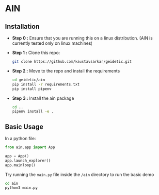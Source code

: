 # AIN

## Installation

- **Step 0 :** Ensure that you are running this on a linux distribution. (AIN is currently tested only on linux machines)

- **Step 1 :** Clone this repo:
    ```bash
    git clone https://github.com/kaustavsarkar/geidetic.git
    ```

- **Step 2 :** Move to the repo and install the requirements

    ```bash
    cd geidetic/ain
    pip install -r requirements.txt
    pip install pipenv
    ```

- **Step 3 :** Install the ain package
    
    ```bash
    cd ..
    pipenv install -e .
    ```

## Basic Usage

In a python file:

```python
from ain.app import App

app = App()
app.launch_explorer()
app.mainloop()

```

Try running the ```main.py``` file inside the ```/ain``` directory to run the basic demo

```bash
cd ain
python3 main.py
```